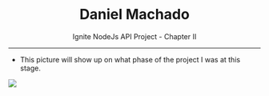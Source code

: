 <div align="center">
  <br />
  <h1>Daniel Machado</h1>
</div>

<p align="center">
  Ignite NodeJs API Project - Chapter II
</p>

--- 

- This picture will show up on what phase of the project I was at this stage.

<a title="LibQuality API">
  <img src="https://i.imgur.com/rYtlWuN.png"/>
</a>
